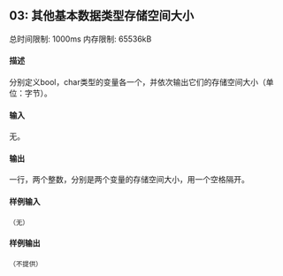 ﻿## 03: 其他基本数据类型存储空间大小
总时间限制: 1000ms     内存限制: 65536kB

#### 描述

分别定义bool，char类型的变量各一个，并依次输出它们的存储空间大小（单位：字节）。

#### 输入

无。

#### 输出

一行，两个整数，分别是两个变量的存储空间大小，用一个空格隔开。

#### 样例输入

    （无）

#### 样例输出

    （不提供）


